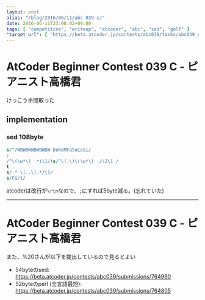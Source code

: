 ```yaml
---
layout: post
alias: "/blog/2016/06/11/abc-039-c/"
date: 2016-06-11T23:00:03+09:00
tags: [ "competitive", "writeup", "atcoder", "abc", "sed", "golf" ]
"target_url": [ "https://beta.atcoder.jp/contests/abc039/tasks/abc039_c" ]
---
```


# AtCoder Beginner Contest 039 C - ピアニスト高橋君

けっこう手間取った

## implementation

### sed 108byte

``` sed
s/^/WBWBWWBWBWBW DoReMFaSoLaSi/
:
/^\(\w*\) .*i\1/!s/^\(.\)\(\w*\) ./\2\1 /
t
s/.* \(..\).*/\1/
s/F$/i/
```

atcoderは改行が`\r\n`なので、`;`にすれば5byte減る。(忘れていた)

---

# AtCoder Beginner Contest 039 C - ピアニスト高橋君

また、%20さんが以下を提出しているので見るとよい

-   54byteのsed: <https://beta.atcoder.jp/contests/abc039/submissions/764960>
-   52byteのperl (全言語最短): <https://beta.atcoder.jp/contests/abc039/submissions/764805>
